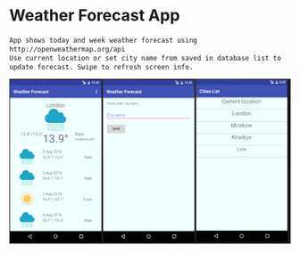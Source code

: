 # Weather Forecast App

    App shows today and week weather forecast using http://openweathermap.org/api
    Use current location or set city name from saved in database list to update forecast. Swipe to refresh screen info.

![alt tag](screenshots/forecast_screenshot.png)

